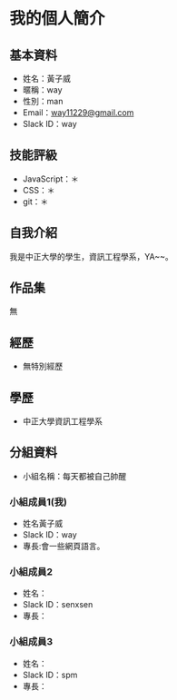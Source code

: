 # 我的個人簡介

## 基本資料
- 姓名：黃子威
- 暱稱：way
- 性別：man
- Email：way11229@gmail.com
- Slack ID：way

## 技能評級
- JavaScript：＊
- CSS：＊
- git：＊

## 自我介紹
我是中正大學的學生，資訊工程學系，YA~~。

## 作品集
無

## 經歷
- 無特別經歷

## 學歷
- 中正大學資訊工程學系

## 分組資料
- 小組名稱：每天都被自己帥醒

### 小組成員1(我)
- 姓名黃子威
- Slack ID：way
- 專長:會一些網頁語言。

### 小組成員2
- 姓名：
- Slack ID：senxsen
- 專長：

### 小組成員3
- 姓名：
- Slack ID：spm
- 專長：
